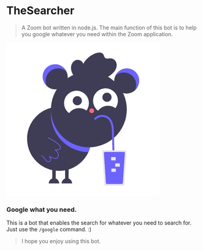 # TheSearcher
> A Zoom bot written in node.js. The main function of this bot is to help you google whatever you need within the Zoom application.

![Logo](README_RESOURCES/LOGO.jpg)

### Google what you need.
This is a bot that enables the search for whatever you need to search for. Just use the `/google` command. :)

> I hope you enjoy using this bot.
